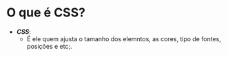 # O que é CSS?

- ***CSS***:
  - É ele quem ajusta o tamanho dos elemntos, as cores, tipo de fontes, posições e etc;.
